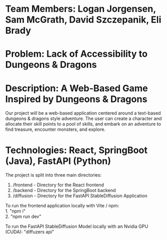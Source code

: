 # Team Members: Logan Jorgensen, Sam McGrath, David Szczepanik, Eli Brady

# Problem: Lack of Accessibility to Dungeons & Dragons

# Description: A Web-Based Game Inspired by Dungeons & Dragons

Our project will be a web-based application centered around a text-based dungeons & dragons style adventure. The user can create a character and allocate their skill points to a pool of skills, and embark on an adventure to find treasure, encounter monsters, and explore.

# Technologies: React, SpringBoot (Java), FastAPI (Python)

The project is split into three main directories:

1. /frontend - Directory for the React frontend
2. /backend - Directory for the SpringBoot backend
3. /diffusion - Directory for the FastAPI StableDiffusion Application

To run the frontend application locally with Vite / npm:<br /> 1. "npm i" <br /> 2. "npm run dev"<br />

To run the FastAPI StableDiffusion Model locally with an Nvidia GPU (CUDA):
"diffuzers api"
